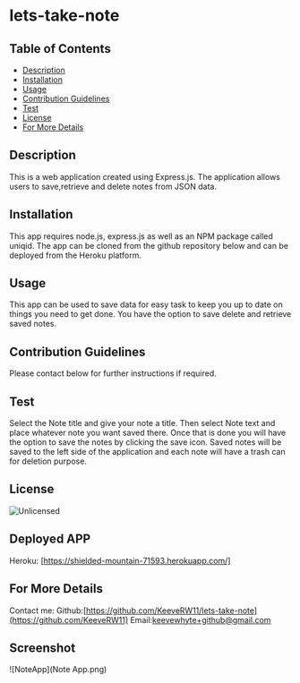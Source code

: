 
  # lets-take-note

  ## Table of Contents
  * [Description](#description)
  * [Installation](#installation)
  * [Usage](#usage)
  * [Contribution Guidelines](#contribution)
  * [Test](#test)
  * [License](#license)
  * [For More Details](#questions)
  ## Description
  This is a web application created using Express.js. The application allows users to save,retrieve and delete notes from JSON data.
  ## Installation 
  This app requires node.js, express.js as well as an NPM package called uniqid. The app can be cloned from the github repository below and can be deployed from the Heroku platform.
  ## Usage 
  This app can be used to save data for easy task to keep you up to date on things you need to get done. You have the option to save delete and retrieve saved notes.
  ## Contribution Guidelines
  Please contact below for further instructions if required.
  ## Test
  Select the Note title and give your note a title. Then select Note text and place whatever note you want saved there. Once that is done you will have the option to save the notes by clicking the save icon. Saved notes will be saved to the left side of the application and each note will have a trash can for deletion purpose.
  ## License
  ![Unlicensed](https://img.shields.io/badge/license-Unlicense-blue.svg)
  ## Deployed APP
  Heroku: [https://shielded-mountain-71593.herokuapp.com/]
  ## For More Details
  Contact me:
  Github:[https://github.com/KeeveRW11/lets-take-note](https://github.com/KeeveRW11)
  Email:[keevewhyte+github@gmail.com](keevewhyte+github@gmail.com)
  ## Screenshot
  ![NoteApp](Note App.png)

